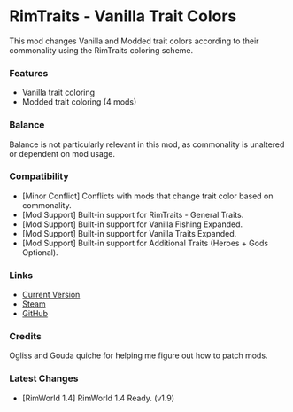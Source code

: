 # RimTraits - Vanilla Trait Colors

This mod changes Vanilla and Modded trait colors according to their commonality using the RimTraits coloring scheme.

### Features

- Vanilla trait coloring
- Modded trait coloring (4 mods)

### Balance

Balance is not particularly relevant in this mod, as commonality is unaltered or dependent on mod usage.

### Compatibility

- [Minor Conflict] Conflicts with mods that change trait color based on commonality.
- [Mod Support] Built-in support for RimTraits - General Traits.
- [Mod Support] Built-in support for Vanilla Fishing Expanded.
- [Mod Support] Built-in support for Vanilla Traits Expanded.
- [Mod Support] Built-in support for Additional Traits (Heroes + Gods Optional).

### Links

- [Current Version](https://github.com/Sierra0001/RimTraits---Vanilla-Trait-Colors/releases/tag/v1.9)
- [Steam](https://steamcommunity.com/sharedfiles/filedetails/?id=2244594116)
- [GitHub](https://github.com/Sierra0001/RimTraits---Vanilla-Trait-Colors)

### Credits

Ogliss and Gouda quiche for helping me figure out how to patch mods.

### Latest Changes

- [RimWorld 1.4] RimWorld 1.4 Ready. (v1.9)